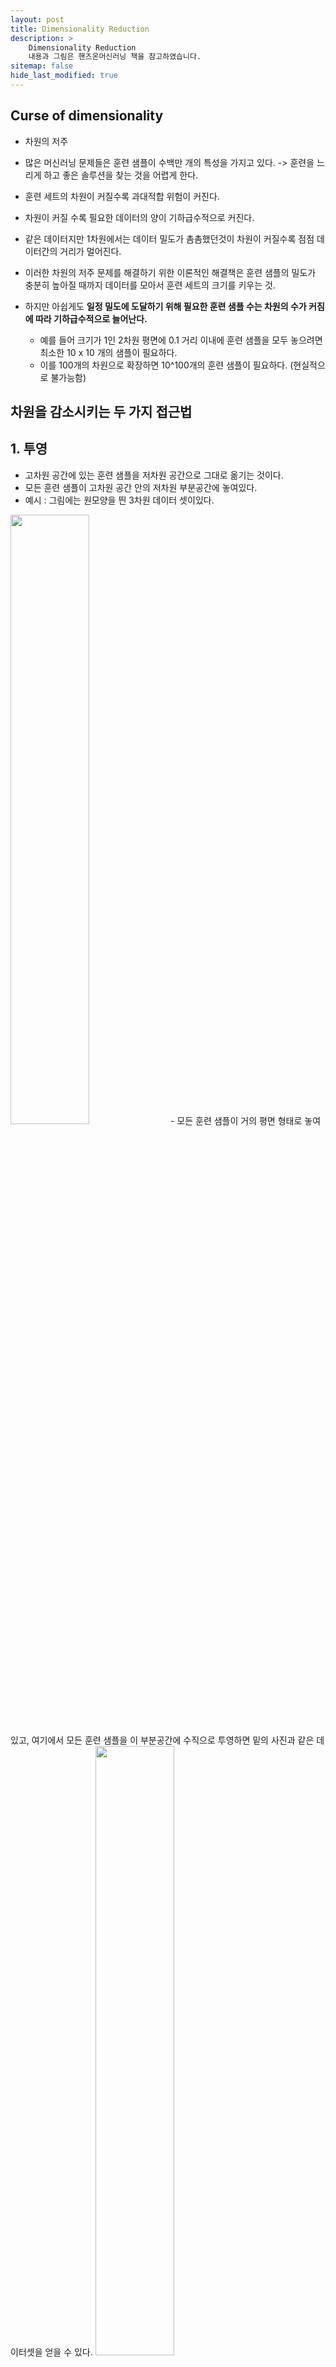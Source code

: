 ```yaml
---
layout: post
title: Dimensionality Reduction
description: >
    Dimensionality Reduction
    내용과 그림은 핸즈온머신러닝 책을 참고하였습니다.
sitemap: false
hide_last_modified: true
---
```


## Curse of dimensionality
- 차원의 저주
- 많은 머신러닝 문제들은 훈련 샘플이 수백만 개의 특성을 가지고 있다. -> 훈련을 느리게 하고 좋은 솔루션을 찾는 것을 어렵게 한다.
- 훈련 세트의 차원이 커질수록 과대적합 위험이 커진다.
- 차원이 커질 수록 필요한 데이터의 양이 기하급수적으로 커진다.
- 같은 데이터지만 1차원에서는 데이터 밀도가 촘촘했던것이 차원이 커질수록 점점 데이터간의 거리가 멀어진다.


- 이러한 차원의 저주 문제를 해결하기 위한 이론적인 해결책은 훈련 샘플의 밀도가 충분히 높아질 때까지 데이터를 모아서 훈련 세트의 크기를 키우는 것.
- 하지만 아쉽게도 **일정 밀도에 도달하기 위해 필요한 훈련 샘플 수는 차원의 수가 커짐에 따라 기하급수적으로 늘어난다.**
    - 예를 들어 크기가 1인 2차원 평면에 0.1 거리 이내에 훈련 샘플을 모두 놓으려면 최소한 10 x 10 개의 샘플이 필요하다. 
    - 이를 100개의 차원으로 확장하면 10^100개의 훈련 샘플이 필요하다. (현실적으로 불가능함)

## 차원을 감소시키는 두 가지 접근법
## 1. 투영 
- 고차원 공간에 있는 훈련 샘플을 저차원 공간으로 그대로 옮기는 것이다.
- 모든 훈련 샘플이 고차원 공간 안의 저차원 부분공간에 놓여있다.
- 예시 : 그림에는 원모양을 띈 3차원 데이터 셋이있다.
<img src="/assets/img/blog/dimensionality_reduction/IMG_20925B427AFA-1.jpeg" width = "50%" height = "50%">
- 모든 훈련 샘플이 거의 평면 형태로 놓여있고, 여기에서 모든 훈련 샘플을 이 부분공간에 수직으로 투영하면 밑의 사진과 같은 데이터셋을 얻을 수 있다.
<img src="/assets/img/blog/dimensionality_reduction/IMG_556BE05C4340-1.jpeg" width = "50%" height = "50%">

- 하지만 스위스롤 같은 데이터가 있을 경우에 투영 기법이 항상 통하는 것은 아니다.
<img src="/assets/img/blog/dimensionality_reduction/1.png" width = "50%" height = "50%">
<img src="/assets/img/blog/dimensionality_reduction/22.png" width = "50%" height = "50%">

- 왼쪽 사진이 스위스롤 데이터를 그냥 투영기법을 사용해서 투영했을 때의 모습이다. 
- 고차원 공간에서 뒤틀리거나 휘어진 2D 모양의 데이터셋을 매니폴드라고 부른다.

## 2. 매니폴드 학습 (manifold learning)
- d차원 매니폴드 : d차원 초평면으로 보일수있는 n차원 공간의 일부(d<n)
- 많은 차원 축소 알고리즘이 훈련 샘플이 놓여있는 매니폴드를 모델링하는 식으로 작동 -> 매니폴드 학습 (manifold learning)
- 매니폴드 학습은 비선형 차원축소법으로 위의 스위스롤처럼 고차원의 꼬여있는 데이터 분포에서 매니폴드를 모델링하는 것이다.

### 매니폴드 학습의 가정
    1. 실제 고차원 데이터 셋이 더 낮은 저차원 매니폴드에 가깝게 놓여 있다.
    2. 처리해야할 작업이 저차원의 매니폴드 공간에 표현되면 더 간단해진다.
    
**매니폴드 학습의 한계**
<img src="/assets/img/blog/dimensionality_reduction/2차원.png" width = "50%" height = "50%">

- 위의 데이터 셋에는 3차원에서는 경계를 나누기 어렵지만 2차원에서는 뚜렷한 경계를 볼 수 있다.

<img src="/assets/img/blog/dimensionality_reduction/3차원.png" width = "50%" height = "50%">

- 하지만 해당 데이터셋에서는 차원 축소를 한 경우 오히려 더 경계를 구분하기 어려운 것을 알 수 있다. 

## 3. 주성분 분석 (principal component analysis, PCA)
- 데이터에 가장 가까운 초평명(hyperplane)을 정의한 다음, 데이터를 이 평면에 투영시킨다.
- 저차원의 초평면에 훈련 세트를 투영하기 전에 먼저 올바른 초평면을 선택해야한다.


<img src="/assets/img/blog/dimensionality_reduction/IMG_99EA0CE5C262-1.jpeg" width = "50%" height = "50%">

- 다른 방향으로 투영하는 것보다 분산이 최대로 보존되는 축을 선택하는 것이 정보가 가장 적게 손실된다. 
- ***원본 데이터셋과 투영된 것 사이의 평균 제곱 거리를 최소화하는 축***

```python
from sklearn.decomposition import PCA

pca = PCA(n_components=2)
X2D - pca.fit_transform(X)
```

- PCA모델을 사용해 데이터의 차원을 2로 줄이는 코드
    - 사이킷런의 PCA모델은 자동으로 데이터를 중앙에 맞춰준다.

**적절한 차원의 수 선택하기**
- pca.explained_variance_ratio_ : 변수에 저장된 주성분의 설명된 분산 비율 ( 각 주성분의 축을 따라 있는 데이터 셋의 분산 비율을 나타냄 )

~~~python
from sklearn.decomposition import PCA

pca = PCA()
pca.fit(X_train)
cunsum = np.cumsum(pca.explained_variance_ratio_)
d = np.argmax(cumsum >= 0.95) + 2
~~~
- n_components=d로 설정하여 PCA를 다시 실행
- 유지하려는 주성분의 수를 지정하기 보다는 보존하려는 분산의 비율을 n_components에 0.0에서 1.0사이로 설정하는것이 좋음

**PCA 기반 차원 감소의 문제점**

- PCA의 경우 선형 분석 방식으로 값을 사상하기 때문에 차원이 감소되면서 군집화 되어 있는 데이타들이 뭉게져서 제대로 구별할 수 없는 문제를 가지고 있음

**점진적 PCA**

- PCA 구현의 문제는 특이값 분해(Singular Value Decomposition, SVD)알고리즘을 실행하기 위해 전체 훈련세트를 메모리에 올려야 한다는 것
    - 이를 해결하기 위해 점진적 PCA (incremental PCA, IPCA) 알고리즘이 개발
    - 훈련 세트를 미니 배치로 나눈 뒤 IPCA 알고리즘에 한 번에 하나씩 주입

- IPCA는 특정 순간에 배열의 일부만 사용하기 때문에 메모리 부족 문제를 해결할 수 있다.

**지역 선형 임베딩 (locally linear embedding, LLE)**

- 투영에 의존하지 않는 매니폴드 학습
    1. 먼저 각 훈련 샘플이 가장 가까운 이웃에 얼마나 선형적으로 연관되어있는지 측정
    2. 국부적인 관계가 가장 잘 보존되는 훈련 세트의 저차원 표현을 찾음
- 잡음이 많지 않은 경우 꼬인 매니폴드를 펼치는데 잘 작동

<img src="/assets/img/blog/dimensionality_reduction/IMG_58C249A35675-1.jpeg" width = "50%" height = "50%">

## 다른 차원 축소 기법

1. 랜덤 투영 (random projection)
2. 다차원 스케일링 (multidimensional scaling, MDS)
3. Isomap
    - 각 샘플을 가장 가까운 이웃과 연결하는 식으로 그래프를 생성
    - 지오데식 거리를 유지하면서 차원을 축소
4. t-SNE (t-distributed stochastic neighbor embedding)
    - 비슷한 샘플은 가까이, 비슷하지 않은 샘플은 멀리 떨어지도록 하면서 차원을 축소
    - 주로 시각화에 많이 사용
    - 특히 고차원 공간에 있는 샘플의 군집을 시각화 할때 사용
    


```python
import warnings
warnings.filterwarnings('ignore')

from sklearn import datasets
from mpl_toolkits.mplot3d import Axes3D
import matplotlib.pyplot as plt
import pandas as pd
iris = datasets.load_iris()

labels = pd.DataFrame(iris.target)
labels.columns=['labels']
data = pd.DataFrame(iris.data,columns=['Sepal length','Sepal width','Petal length','Petal width'])

fig = plt.figure( figsize=(6,6))
ax = Axes3D(fig, rect=[0, 0, .95, 1], elev=48, azim=134)
ax.scatter(data['Sepal length'],data['Sepal width'],data['Petal length'],c=labels,alpha=0.5)
ax.set_xlabel('Sepal lenth')
ax.set_ylabel('Sepal width')
ax.set_zlabel('Petal length')
plt.show()
```


![png](/assets/img/blog/dimensionality_reduction/output_9_0.png)



```python
from sklearn.decomposition import PCA
from sklearn.preprocessing import StandardScaler
from sklearn.pipeline import make_pipeline
import matplotlib.pyplot as plt

scaler = StandardScaler()

pca = PCA()

pipeline = make_pipeline(scaler,pca)

pipeline.fit(data)

features = range(pca.n_components_)
plt.bar(features, pca.explained_variance_)
plt.xlabel('PCA feature')
plt.ylabel('variance')
plt.xticks(features)
plt.show()
```


![png](/assets/img/blog/dimensionality_reduction/output_10_0.png)



```python
from sklearn.decomposition import PCA
import matplotlib.pyplot as plt

model = PCA(n_components=2)
pca_features = model.fit_transform(data)

xf = pca_features[:,0]
yf = pca_features[:,1]

test = labels['labels'].values.tolist()
plt.scatter(xf,yf,c = test)
plt.show()
```


![png](/assets/img/blog/dimensionality_reduction/output_11_0.png)



```python
from sklearn.decomposition import PCA
import matplotlib.pyplot as plt

model = PCA(n_components=1)
pca_features = model.fit_transform(data)

xf = pca_features[:,0]
yf = len(xf)*[0]
plt.scatter(xf,yf,c=test)
plt.show()
```


![png](/assets/img/blog/dimensionality_reduction/output_12_0.png)



```python
import matplotlib.pyplot as plt
from sklearn.manifold import TSNE
from sklearn.datasets import load_digits
import seaborn as sns

# MNIST 데이터 불러오기
data = load_digits()

model = TSNE(2)
features_tsne = model.fit_transform(data.data)

xs = features_tsne[:,0]
ys = features_tsne[:,1]

palette = sns.color_palette("bright", 10)
sns.scatterplot(x = xs, y = ys, hue=data.target, legend='full', palette=palette)
plt.show()
```


![png](/assets/img/blog/dimensionality_reduction/output_13_0.png)



```python
digits_model_pca = PCA(2)
digits_model_pca_features = digits_model_pca.fit_transform(data.data)

xs = digits_model_pca_features[:,0]
ys = digits_model_pca_features[:,1]

palette = sns.color_palette("bright", 10)
sns.scatterplot(x = xs, y = ys, hue=data.target, legend='full', palette=palette)
plt.show()
```


![png](/assets/img/blog/dimensionality_reduction/output_14_0.png)
